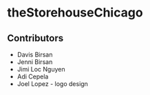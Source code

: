 # theStorehouseChicago

## Contributors
* Davis Birsan
* Jenni Birsan
* Jimi Loc Nguyen
* Adi Cepela
* Joel Lopez - logo design
